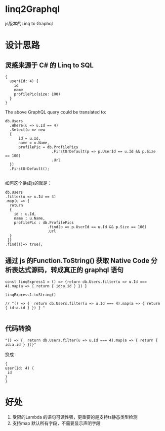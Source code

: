 # linq2Graphql
js版本的Linq to Graphql

# 设计思路

## 灵感来源于 C# 的 Linq to SQL
```
{
  user(Id: 4) {
    id
    name
    profilePic(size: 100)
  }
}
```
The above GraphQL query could be translated to:
```
db.Users
  .Where(u => u.Id == 4)
  .Select(u => new
  {
      id = u.Id,
      name = u.Name,
      profilePic = db.ProfilePics
                     .FirstOrDefault(p => p.UserId == u.Id && p.Size == 100)
                     .Url
  })
  .FirstOrDefault();
  
  ```
  
  如何这个换成js的就是：
  
  ```
  db.Users
  .filter(u => u.Id == 4)
  .map(u => { 
    return 
    {
      id : u.Id,
      name : u.Name,
      profilePic : db.ProfilePics
                     .find(p => p.UserId == u.Id && p.Size == 100)
                     .Url
    } 
   })
  .find(()=> true);
  
  ```
  
  
  
  ## 通过 js 的Function.ToString()  获取 Native Code 分析表达式源码，转成真正的 graphql 语句
  
  ```
  const linqExpress1 = () => {return db.Users.filter(u => u.Id === 4).map(a => { return { id:a.id } }) } 
  
  linqExpress1.toString()
  
  // "() => {  return db.Users.filter(u => u.Id === 4).map(a => { return { id:a.id } }) } "
                                                         
  ```
  
  ## 代码转换
  
  ```
  "() => {  return db.Users.filter(u => u.Id === 4).map(a => { return { id:a.id } })}"
  ```
  
  换成
  
   ```
   {
  user(Id: 4) {
    id
  }
}

   ```
  # 好处
  
  1.  受限的Lambda 的语句可读性强，更重要的是支持ts静态类型检测
  2.  支持map 默认所有字段，不需要显示声明字段
  
  
  

